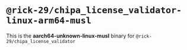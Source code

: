 # `@rick-29/chipa_license_validator-linux-arm64-musl`

This is the **aarch64-unknown-linux-musl** binary for `@rick-29/chipa_license_validator`
